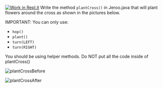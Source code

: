 [![Work in Repl.it](https://classroom.github.com/assets/work-in-replit-14baed9a392b3a25080506f3b7b6d57f295ec2978f6f33ec97e36a161684cbe9.svg)](https://classroom.github.com/online_ide?assignment_repo_id=2950005&assignment_repo_type=AssignmentRepo)
Write the method ```plantCross()``` in Jeroo.java that will plant flowers around the cross as shown in the pictures below.

IMPORTANT:  You can only use:
* ```hop()```
* ```plant()```
* ```turn(LEFT)```
* ```turn(RIGHT)```

You should be using helper methods.  Do NOT put all the code inside of plantCross()

![plantCrossBefore](https://user-images.githubusercontent.com/28961298/89072869-02b46a80-d33f-11ea-92df-2b2939d880cb.jpg)

![plantCrossAfter](https://user-images.githubusercontent.com/28961298/89072890-0a740f00-d33f-11ea-982c-1b078c11e207.jpg)





